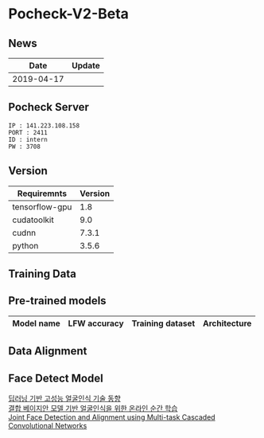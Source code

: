 # Pocheck-V2-Beta

## News
| Date     | Update |
|----------|--------|
| 2019-04-17 | 
 
## Pocheck Server
```
IP : 141.223.108.158
PORT : 2411
ID : intern
PW : 3708
```

## Version
| Requiremnts      | Version |
|-----------------|--------------|
|tensorflow-gpu| 1.8|
|cudatoolkit| 9.0|
|cudnn| 7.3.1|
|python| 3.5.6|

## Training Data

## Pre-trained models
| Model name      | LFW accuracy | Training dataset | Architecture |
|-----------------|--------------|------------------|-------------|

## Data Alignment

## Face Detect Model
[딥러닝 기반 고성능 얼굴인식 기술 동향](https://ettrends.etri.re.kr/ettrends/172/0905172005/33-4_43-53.pdf)<br>
[결합 베이지안 모델 기반 얼굴인식을 위한 온라인 순간
학습](https://bi.snu.ac.kr/Publications/Conferences/Domestic/KIISE2015W_KwakHN.pdf)<br>
[Joint Face Detection and Alignment using Multi-task Cascaded Convolutional Networks](https://kpzhang93.github.io/MTCNN_face_detection_alignment/index.html)<br>
